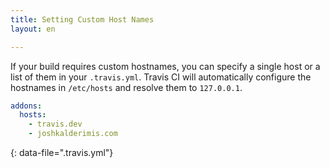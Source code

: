 ```yaml
---
title: Setting Custom Host Names
layout: en

---
```


If your build requires custom hostnames, you can specify a single host or a
list of them in your `.travis.yml`. Travis CI will automatically configure the
hostnames in `/etc/hosts` and resolve them to `127.0.0.1`.

```yaml
addons:
  hosts:
    - travis.dev
    - joshkalderimis.com
```
{: data-file=".travis.yml"}

